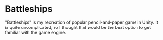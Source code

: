 # Battleships
"Battleships" is my recreation of popular pencil-and-paper game in Unity. It is quite uncomplicated, so I thought that would be the best option to get familiar with the game engine.
